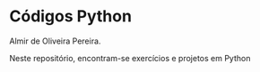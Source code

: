 # Códigos Python

Almir de Oliveira Pereira.

Neste repositório, encontram-se exercícios e projetos em Python

